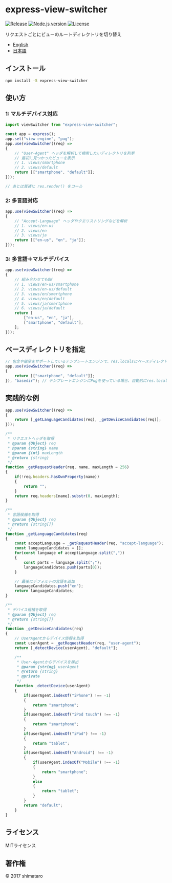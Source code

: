 # express-view-switcher

[![Release][image-release]][link-release]
[![Node.js version][image-engine]][link-engine]
[![License][image-license]][link-license]

リクエストごとにビューのルートディレクトリを切り替え

* [English](README.md)
* [日本語](README.ja.md)

## インストール

```bash
npm install -S express-view-switcher
```

## 使い方

### 1: マルチデバイス対応

```javascript
import viewSwitcher from "express-view-switcher";

const app = express();
app.set("view engine", "pug");
app.use(viewSwitcher((req) =>
{
    // "User-Agent" ヘッダを解析して検索したいディレクトリを列挙
    // 最初に見つかったビューを表示
    // 1. views/smartphone
    // 2. views/default
    return [["smartphone", "default"]];
}));

// あとは普通に res.render() をコール
```

### 2: 多言語対応

```javascript
app.use(viewSwitcher((req) =>
{
    // "Accept-Language" ヘッダやクエリストリングなどを解析
    // 1. views/en-us
    // 2. views/en
    // 3. views/ja
    return [["en-us", "en", "ja"]];
}));
```

### 3: 多言語＋マルチデバイス

```javascript
app.use(viewSwitcher((req) =>
{
    // 組み合わせてもOK
    // 1. views/en-us/smartphone
    // 2. views/en-us/default
    // 3. views/en/smartphone
    // 4. views/en/default
    // 5. views/ja/smartphone
    // 6. views/ja/default
    return [
        ["en-us", "en", "ja"],
        ["smartphone", "default"],
    ];
}));
```

## ベースディレクトリを指定

```javascript
// 包含や継承をサポートしているテンプレートエンジンで、res.localsにベースディレクトリを指定できる場合は第2引数にキー名を指定する
app.use(viewSwitcher((req) =>
{
    return [["smartphone", "default"]];
}), "basedir"); // テンプレートエンジンにPugを使っている場合、自動的にres.localsにbasedirが追加されるのでこの指定は不要
```

## 実践的な例

```javascript
app.use(viewSwitcher((req) =>
{
    return [_getLanguageCandidates(req), _getDeviceCandidates(req)];
}));

/**
 * リクエストヘッダを取得
 * @param {Object} req
 * @param {string} name
 * @param {int} maxLength
 * @return {string}
 */
function _getRequestHeader(req, name, maxLength = 256)
{
    if(!req.headers.hasOwnProperty(name))
    {
        return "";
    }
    return req.headers[name].substr(0, maxLength);
}

/**
 * 言語候補を取得
 * @param {Object} req
 * @return {string[]}
 */
function _getLanguageCandidates(req)
{
    const acceptLanguage = _getRequestHeader(req, "accept-language");
    const languageCandidates = [];
    for(const language of acceptLanguage.split(","))
    {
        const parts = language.split(";");
        languageCandidates.push(parts[0]);
    }

    // 最後にデフォルトの言語を追加
    languageCandidates.push("en");
    return languageCandidates;
}

/**
 * デバイス候補を取得
 * @param {Object} req
 * @return {string[]}
 */
function _getDeviceCandidates(req)
{
    // UserAgentからデバイス情報を取得
    const userAgent = _getRequestHeader(req, "user-agent");
    return [_detectDevice(userAgent), "default"];

    /**
     * User-Agentからデバイスを検出
     * @param {string} userAgent
     * @return {string}
     * @private
     */
    function _detectDevice(userAgent)
    {
        if(userAgent.indexOf("iPhone") !== -1)
        {
            return "smartphone";
        }
        if(userAgent.indexOf("iPod touch") !== -1)
        {
            return "smartphone";
        }
        if(userAgent.indexOf("iPad") !== -1)
        {
            return "tablet";
        }
        if(userAgent.indexOf("Android") !== -1)
        {
            if(userAgent.indexOf("Mobile") !== -1)
            {
                return "smartphone";
            }
            else
            {
                return "tablet";
            }
        }
        return "default";
    }
}
```

## ライセンス

MITライセンス

## 著作権

&copy; 2017 shimataro

[image-release]: https://img.shields.io/github/release/shimataro/maylily.svg
[link-release]: https://github.com/shimataro/maylily/releases
[image-engine]: https://img.shields.io/node/v/adjuster.svg
[link-engine]: https://nodejs.org/
[image-license]: https://img.shields.io/github/license/shimataro/maylily.svg
[link-license]: ./LICENSE
